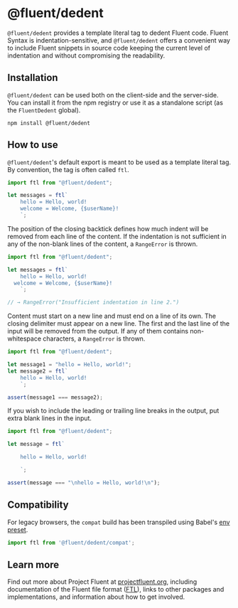 # @fluent/dedent

`@fluent/dedent` provides a template literal tag to dedent Fluent code.
Fluent Syntax is indentation-sensitive, and `@fluent/dedent` offers a
convenient way to include Fluent snippets in source code keeping the current
level of indentation and without compromising the readability.


## Installation

`@fluent/dedent` can be used both on the client-side and the server-side.  You can
install it from the npm registry or use it as a standalone script (as the
`FluentDedent` global).

    npm install @fluent/dedent


## How to use

`@fluent/dedent`'s default export is meant to be used as a template literal
tag. By convention, the tag is often called `ftl`.

```javascript
import ftl from "@fluent/dedent";

let messages = ftl`
    hello = Hello, world!
    welcome = Welcome, {$userName}!
    `;
```

The position of the closing backtick defines how much indent will be removed
from each line of the content. If the indentation is not sufficient in any of
the non-blank lines of the content, a `RangeError` is thrown.

```javascript
import ftl from "@fluent/dedent";

let messages = ftl`
    hello = Hello, world!
  welcome = Welcome, {$userName}!
    `;

// → RangeError("Insufficient indentation in line 2.")
```

Content must start on a new line and must end on a line of its own. The
closing delimiter must appear on a new line. The first and the last line of
the input will be removed from the output. If any of them contains
non-whitespace characters, a `RangeError` is thrown.

```javascript
import ftl from "@fluent/dedent";

let message1 = "hello = Hello, world!";
let message2 = ftl`
    hello = Hello, world!
    `;

assert(message1 === message2);
```

If you wish to include the leading or trailing line breaks in the output, put
extra blank lines in the input.

```javascript
import ftl from "@fluent/dedent";

let message = ftl`

    hello = Hello, world!

    `;

assert(message === "\nhello = Hello, world!\n");
```


## Compatibility

For legacy browsers, the `compat` build has been transpiled using Babel's [env
preset][].

```javascript
import ftl from '@fluent/dedent/compat';
```


## Learn more

Find out more about Project Fluent at [projectfluent.org][], including
documentation of the Fluent file format ([FTL][]), links to other packages and
implementations, and information about how to get involved.


[env preset]: https://babeljs.io/docs/plugins/preset-env/
[projectfluent.org]: http://projectfluent.org
[FTL]: http://projectfluent.org/fluent/guide/
